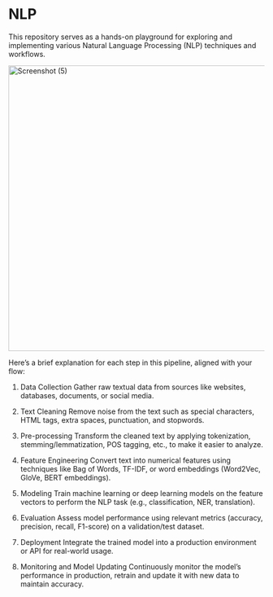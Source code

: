 # NLP
This repository serves as a hands-on playground for exploring and implementing various Natural Language Processing (NLP) techniques and workflows.

 

<img width="1082" height="561" alt="Screenshot (5)" src="https://github.com/user-attachments/assets/1b92688d-d77a-493e-b090-f2e39f28fb8e" />



Here’s a brief explanation for each step in this pipeline, aligned with your flow:

1. Data Collection
Gather raw textual data from sources like websites, databases, documents, or social media.

2. Text Cleaning
Remove noise from the text such as special characters, HTML tags, extra spaces, punctuation, and stopwords.

3. Pre-processing
Transform the cleaned text by applying tokenization, stemming/lemmatization, POS tagging, etc., to make it easier to analyze.

4. Feature Engineering
Convert text into numerical features using techniques like Bag of Words, TF-IDF, or word embeddings (Word2Vec, GloVe, BERT embeddings).

5. Modeling
Train machine learning or deep learning models on the feature vectors to perform the NLP task (e.g., classification, NER, translation).

6. Evaluation
Assess model performance using relevant metrics (accuracy, precision, recall, F1-score) on a validation/test dataset.

7. Deployment
Integrate the trained model into a production environment or API for real-world usage.

8. Monitoring and Model Updating
Continuously monitor the model’s performance in production, retrain and update it with new data to maintain accuracy.


